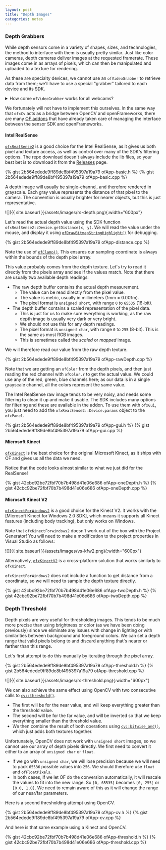 ```yaml
---
layout: post
title: "Depth Images"
categories: notes
---
```


### Depth Grabbers

While depth sensors come in a variety of shapes, sizes, and technologies, the method to interface with them is usually pretty similar. Just like color cameras, depth cameras deliver images at the requested framerate. These images come in as arrays of pixels, which can then be manipulated and uploaded to a texture for rendering.

As these are specialty devices, we cannot use an `ofVideoGrabber` to retrieve data from them; we'll have to use a special "grabber" tailored to each device and its SDK. 

<details>
	<summary>How come <code>ofVideoGrabber</code> works for all webcams?</summary>
	<p markdown="1">
	[USB Video Class](https://en.m.wikipedia.org/wiki/USB_video_device_class), or UVC, is a standard describing formats by which a device can stream video frames. Most USB webcams follow this standard and that is why we can use a common interface to access their streams. 
	</p>
	<p markdown="1">
	`ofVideoGrabber` is then able to work with any USB video device that complies with the UVC standard. It is actually a wrapper with specific implementations based on the type of system we are on, for example [AVFoundation](https://developer.apple.com/av-foundation/) on macOS, [GStreamer](https://gstreamer.freedesktop.org/) on Linux, and [Windows Media Foundation](https://docs.microsoft.com/en-us/windows/win32/medfound/microsoft-media-foundation-sdk) on Windows.
	</p>
</details>

We fortunately will not have to implement this ourselves. In the same way that `ofxCv` acts as a bridge between OpenCV and openFrameworks, there are many [OF addons](http://ofxaddons.com/categories) that have already taken care of managing the interface between the sensor SDK and openFrameworks. 

#### Intel RealSense

[`ofxRealSense2`](https://github.com/prisonerjohn/ofxRealSense2) is a good choice for the Intel RealSense, as it gives us both pixel and texture access, as well as control over many of the SDK's filtering options. The repo download doesn't always include the lib files, so your best bet is to download it from the [Releases](https://github.com/prisonerjohn/ofxRealSense2/releases) page.

{% gist 2b564edede9ff89de8bf495397a19a79 ofApp-basic.h %}
{% gist 2b564edede9ff89de8bf495397a19a79 ofApp-basic.cpp %}

A depth image will usually be single-channel, and therefore rendered in grayscale. Each gray value represents the distance of that pixel to the camera. The convention is usually brighter for nearer objects, but this is just representative.

![]({{ site.baseurl }}/assets/images/rs-depth.png){:width="600px"}

Let's read the actual depth value using the SDK function `ofxRealSense2::Device.getDistance(x, y)`. We will read the value under the mouse, and display it using [`ofDrawBitmapStringHighlight()`](https://openframeworks.cc/documentation/graphics/ofGraphics/#!show_ofDrawBitmapString) for debugging.

{% gist 2b564edede9ff89de8bf495397a19a79 ofApp-distance.cpp %}

Note the use of [`ofClamp()`](https://openframeworks.cc/documentation/math/ofMath/#!show_ofClamp). This ensures our sampling coordinate is always within the bounds of the depth pixel array.

This value probably comes from the depth texture. Let's try to read it directly from the pixels array and see if the values match. Note that there are usually two available depth readings:

* The raw depth buffer contains the actual depth measurement. 
  * The value can be read directly from the pixel value.
  * The value is metric, usually in millimeters (1mm = 0.001m).
  * The pixel format is `unsigned short`, with range `0` to `65535` (16-bit).
* The depth buffer contains a scaled representation of the pixel data.
  * This is just for us to make sure everything is working, as the raw depth image is usually very dark or very bright.
  * We should not use this for any depth readings.
  * The pixel format is `unsigned char`, with range `0` to `255` (8-bit). This is the same as most RGB images.
  * This is sometimes called the *scaled* or *mapped* image.

We will therefore read our value from the raw depth texture.

{% gist 2b564edede9ff89de8bf495397a19a79 ofApp-rawDepth.cpp %}

Note that we are getting an `ofColor` from the depth pixels, and then just reading the red channel with `ofColor.r` to get the actual value. We could use any of the red, green, blue channels here; as our data is in a single grayscale channel, all the colors represent the same value.

The Intel RealSense raw image tends to be very noisy, and needs some filtering to clean it up and make it usable. The SDK includes many options for filtering and these are available in the addon. To use them with `ofxGui`, you just need to add the `ofxRealSense2::Device.params` object to the `ofxPanel`.

{% gist 2b564edede9ff89de8bf495397a19a79 ofApp-gui.h %}
{% gist 2b564edede9ff89de8bf495397a19a79 ofApp-gui.cpp %}

#### Microsoft Kinect

[`ofxKinect`](https://openframeworks.cc/documentation/ofxKinect/) is the best choice for the original Microsoft Kinect, as it ships with OF and gives us all the data we need.

Notice that the code looks almost similar to what we just did for the RealSense!

{% gist 42cbc92be72fbf70b7b498d41e06e686 ofApp-oneDepth.h %}
{% gist 42cbc92be72fbf70b7b498d41e06e686 ofApp-oneDepth.cpp %}

#### Microsoft Kinect V2

[`ofxKinectForWindows2`](https://github.com/elliotwoods/ofxKinectForWindows2) is a good choice for the Kinect V2. It works with the [Microsoft Kinect for Windows 2.0 SDK], which means it supports all Kinect features (including body tracking), but only works on Windows.

Note that `ofxKinectForwindows2` doesn't work out of the box with the Project Generator! You will need to make a modification to the project properties in Visual Studio as follows:

![]({{ site.baseurl }}/assets/images/vs-kfw2.png){:width="600px"}

Alternatively, [`ofxKinectV2`](https://github.com/ofTheo/ofxKinectV2) is a cross-platform solution that works similarly to `ofxKinect`.

`ofxKinectForWindows2` does not include a function to get distance from a coordinate, so we will need to sample the depth texture directly.

{% gist 42cbc92be72fbf70b7b498d41e06e686 ofApp-twoDepth.h %}
{% gist 42cbc92be72fbf70b7b498d41e06e686 ofApp-twoDepth.cpp %}

### Depth Threshold

Depth pixels are very useful for thresholding images. This tends to be much more precise than using brightness or color (as we have been doing previously) since we eliminate any issues with change in lighting or with similarities between background and foreground colors. We can set a depth range that valid pixels belong to and discard anything that's nearer or farther than this range.

Let's first attempt to do this manually by iterating through the pixel array.

{% gist 2b564edede9ff89de8bf495397a19a79 ofApp-threshold.h %}
{% gist 2b564edede9ff89de8bf495397a19a79 ofApp-threshold.cpp %}

![]({{ site.baseurl }}/assets/images/rs-threshold.png){:width="600px"}

We can also achieve the same effect using OpenCV with two consecutive calls to [`cv::threshold()`](https://docs.opencv.org/2.4/modules/imgproc/doc/miscellaneous_transformations.html?highlight=threshold#threshold).
* The first will be for the near value, and will keep everything greater than the threshold value.
* The second will be for the far value, and will be inverted so that we keep everything smaller than the threshold value.
* We then combine the result of both operations using [`cv::bitwise_and()`](https://docs.opencv.org/2.4/modules/core/doc/operations_on_arrays.html?highlight=bitwise_and#bitwise-and), which just adds both textures together.

Unfortunately, OpenCV does not work with `unsigned short` images, so we cannot use our array of depth pixels directly. We first need to convert it either to an array of `unsigned char` or `float`. 
* If we go with `unsigned char`, we will lose precision because we will need to pack `65536` possible values into `256`. We should therefore use `float` and `ofFloatPixels`.
* In both cases, if we let OF do the conversion automatically, it will rescale the values to fit into the new range. So `[0, 65535]` becomes `[0, 255]` or `[0.0, 1.0]`. We need to remain aware of this as it will change the range of our near/far parameters.

Here is a second thresholding attempt using OpenCV.

{% gist 2b564edede9ff89de8bf495397a19a79 ofApp-cv.h %}
{% gist 2b564edede9ff89de8bf495397a19a79 ofApp-cv.cpp %}

And here is that same example using a Kinect and OpenCV.

{% gist 42cbc92be72fbf70b7b498d41e06e686 ofApp-threshold.h %}
{% gist 42cbc92be72fbf70b7b498d41e06e686 ofApp-threshold.cpp %}
